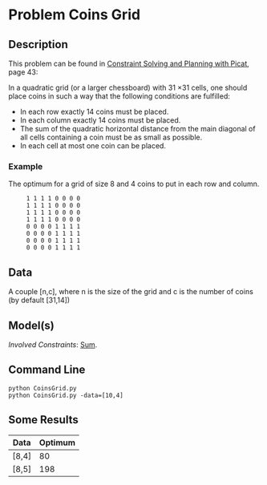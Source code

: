 # Problem Coins Grid

## Description
This problem can be found in [Constraint Solving and Planning with Picat](https://link.springer.com/book/10.1007/978-3-319-25883-6), page 43:


In a quadratic grid (or a larger chessboard) with 31 ×31 cells, one should place coins in
such a way that the following conditions are fulfilled:
 - In each row exactly 14 coins must be placed.
 - In each column exactly 14 coins must be placed.
 - The sum of the quadratic horizontal distance from the main diagonal of all cells containing a coin must be as small as possible.
 - In each cell at most one coin can be placed.

### Example

The optimum for a grid of size 8 and 4 coins to put in each row and column.

```
     1 1 1 1 0 0 0 0
     1 1 1 1 0 0 0 0
     1 1 1 1 0 0 0 0
     1 1 1 1 0 0 0 0
     0 0 0 0 1 1 1 1
     0 0 0 0 1 1 1 1
     0 0 0 0 1 1 1 1
     0 0 0 0 1 1 1 1
```

## Data

A couple \[n,c], where n is the size of the grid and c is the number of coins (by default \[31,14])
## Model(s)


*Involved Constraints*: [Sum](https://pycsp.org/documentation/constraints/Sum/).


## Command Line

```shell
python CoinsGrid.py
python CoinsGrid.py -data=[10,4]
```

## Some Results



| Data                    | Optimum |
|-------------------------|---------|
| \[8,4]                  | 80      |
| \[8,5]                  | 198     |

